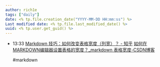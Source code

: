 ```yaml
---
author: rich1e
tags: ["daily"]
date: <% tp.file.creation_date("YYYY-MM-DD HH:mm:ss") %>
Last modified date: <% tp.file.last_modified_date() %>
uuid: <% tp.user.get_guid() %>
---
```


- 13:33 
  [Markdown 技巧：如何改变表格宽度（列宽）？ - 知乎](https://zhuanlan.zhihu.com/p/93239297)
  [如何在MARKDOWN编辑器设置表格的宽度？_markdown 表格宽度-CSDN博客](https://blog.csdn.net/zhuoqingjoking97298/article/details/108267312)
  
  #markdown  